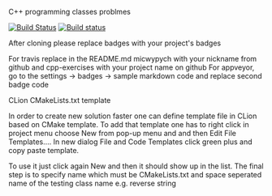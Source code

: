 ﻿C++ programming classes problmes

[![Build Status](https://travis-ci.org/zuzannnaobajtek/jimp2.svg?branch=master)](https://travis-ci.org/semcjaku/JIMP2)
[![Build status](https://ci.appveyor.com/api/projects/status/39thleljhjmtof0t?svg=true)](https://ci.appveyor.com/project/micwypych/cpp-exercises)



After cloning please replace badges with your project's badges

For travis replace in the README.md micwypych with your nickname from github and cpp-exercises with your project name on github
For appveyor, go to the settings -> badges -> sample markdown code and replace second badge code


CLion CMakeLists.txt template

In order to create new solution faster one can define template file 
in CLion based on CMake template.
To add that template one has to right click in project menu choose
New from pop-up menu and and then Edit File Templates.... In new dialog
File and Code Templates click green plus and copy paste template. 

To use it just click again New and then it should show up in the list. 
The final step is to specify name which must be CMakeLists.txt and space seperated
name of the testing class name e.g. reverse string
